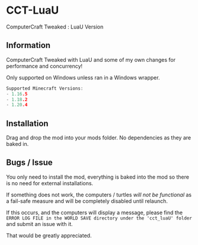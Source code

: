 # CCT-LuaU

ComputerCraft Tweaked : LuaU Version

## Information

ComputerCraft Tweaked with LuaU and some of my own changes for performance and concurrency!

Only supported on Windows unless ran in a Windows wrapper.

```hpp
Supported Minecraft Versions:
- 1.16.5
- 1.18.2
- 1.20.4
```

## Installation

Drag and drop the mod into your mods folder. No dependencies as they are baked in.

## Bugs / Issue

You only need to install the mod, everything is baked into the mod so there is no need for external installations.

If something does not work, the computers / turtles *will not be functional* as a fail-safe measure and will be completely disabled until relaunch.

If this occurs, and the computers will display a message, please find the `ERROR LOG FILE in the WORLD SAVE directory under the 'cct_luaU' folder` and submit an issue with it.

That would be greatly appreciated.
